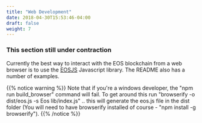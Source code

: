 ```yaml
---
title: "Web Development"
date: 2018-04-30T15:53:46-04:00
draft: false
weight: 7
---
```


### This section still under contraction

Currently the best way to interact with the EOS blockchain from a web browser is to use the [EOSJS](https://github.com/EOSIO/eosjs) Javascript library. The README also has a number of examples.

{{% notice warning %}}
Note that if you're a windows developer, the "npm run build_browser" command will fail. To get around this run "browserify -o dist/eos.js -s Eos lib/index.js" .. this will generate the eos.js file in the dist folder (You will need to have browserify installed of course - "npm install -g browserify"). 
{{% /notice %}}